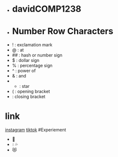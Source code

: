 - # davidCOMP1238
- # Number Row Characters
- ! : exclamation mark
- @ : at
- \#\# : hash or number sign
- $ : dollar sign
- % : percentage sign
- ^ : power of
- & : and 
- * : star
- ( : opening bracket
-  : closing bracket
# link
[instagram](https://www.instagram.com/)
[tiktok](https://www.tiktok.com/login)
#Experiement
 - :kiss:
- :droplet: :sweat_drops:
- :heart_eyes_cat:
